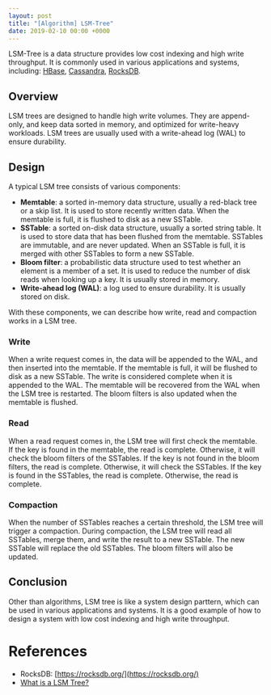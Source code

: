 ```yaml
---
layout: post
title: "[Algorithm] LSM-Tree"
date: 2019-02-10 00:00 +0000
---
```

LSM-Tree is a data structure provides low cost indexing and high write throughput. It is commonly used in various applications and systems, including: [HBase](https://hbase.apache.org/), [Cassandra](https://cassandra.apache.org/), [RocksDB](https://rocksdb.org/).

## Overview

LSM trees are designed to handle high write volumes. They are append-only, and keep data sorted in memory, and optimized for write-heavy workloads. LSM trees are usually used with a write-ahead log (WAL) to ensure durability.

## Design

A typical LSM tree consists of various components:

- **Memtable**: a sorted in-memory data structure, usually a red-black tree or a skip list. It is used to store recently written data. When the memtable is full, it is flushed to disk as a new SSTable.
- **SSTable**: a sorted on-disk data structure, usually a sorted string table. It is used to store data that has been flushed from the memtable. SSTables are immutable, and are never updated. When an SSTable is full, it is merged with other SSTables to form a new SSTable.
- **Bloom filter**: a probabilistic data structure used to test whether an element is a member of a set. It is used to reduce the number of disk reads when looking up a key. It is usually stored in memory.
- **Write-ahead log (WAL)**: a log used to ensure durability. It is usually stored on disk.

With these components, we can describe how write, read and compaction works in a LSM tree.

### Write

When a write request comes in, the data will be appended to the WAL, and then inserted into the memtable. If the memtable is full, it will be flushed to disk as a new SSTable. The write is considered complete when it is appended to the WAL. The memtable will be recovered from the WAL when the LSM tree is restarted. The bloom filters is also updated when the memtable is flushed.

### Read

When a read request comes in, the LSM tree will first check the memtable. If the key is found in the memtable, the read is complete. Otherwise, it will check the bloom filters of the SSTables. If the key is not found in the bloom filters, the read is complete. Otherwise, it will check the SSTables. If the key is found in the SSTables, the read is complete. Otherwise, the read is complete.

### Compaction

When the number of SSTables reaches a certain threshold, the LSM tree will trigger a compaction. During compaction, the LSM tree will read all SSTables, merge them, and write the result to a new SSTable. The new SSTable will replace the old SSTables. The bloom filters will also be updated.

## Conclusion

Other than algorithms, LSM tree is like a system design parttern, which can be used in various applications and systems. It is a good example of how to design a system with low cost indexing and high write throughput.

# References
- RocksDB: [https://rocksdb.org/](https://rocksdb.org/)
- [What is a LSM Tree?](https://dev.to/creativcoder/what-is-a-lsm-tree-3d75)
